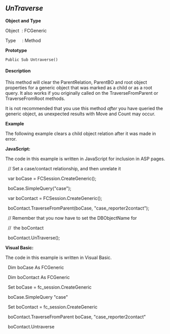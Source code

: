 _UnTraverse_
------------

**Object and Type**

Object  : FCGeneric

Type     : Method

**Prototype**

```
Public Sub Untraverse()
```

#### Description

This method will clear the ParentRelation, ParentBO and root object properties for a generic object that was marked as a child or as a root query. It also works if you originally called on the TraverseFromParent or TraverseFromRoot methods.

It is not recommended that you use this method _after_ you have queried the generic object, as unexpected results with Move and Count may occur.

**Example**

The following example clears a child object relation after it was made in error.

**JavaScript:**

The code in this example is written in JavaScript for inclusion in ASP pages.

  // Set a case/contact relationship, and then unrelate it

  var boCase = FCSession.CreateGeneric();

  boCase.SimpleQuery("case");

  var boContact = FCSession.CreateGeneric();

  boContact.TraverseFromParent(boCase, "case_reporter2contact");

  // Remember that you now have to set the DBObjectName for

  //  the boContact 

  boContact.UnTraverse();

**Visual Basic:**

The code in this example is written in Visual Basic.

  Dim boCase As FCGeneric

  Dim boContact As FCGeneric

  Set boCase = fc_session.CreateGeneric

  boCase.SimpleQuery "case"

  Set boContact = fc_session.CreateGeneric

  boContact.TraverseFromParent boCase, "case_reporter2contact"

  boContact.Untraverse